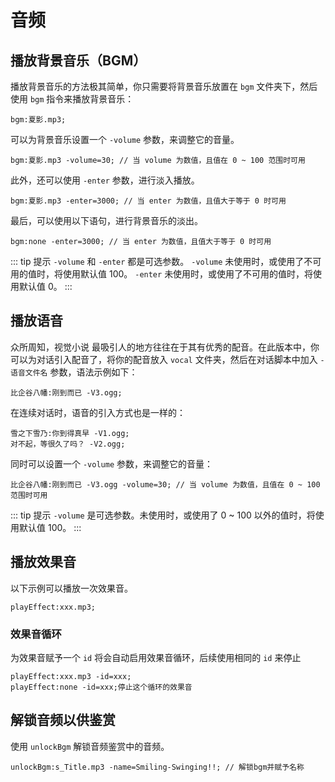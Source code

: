 # 音频

## 播放背景音乐（BGM）

播放背景音乐的方法极其简单，你只需要将背景音乐放置在 `bgm` 文件夹下，然后使用 `bgm` 指令来播放背景音乐：

```
bgm:夏影.mp3;
```

可以为背景音乐设置一个 `-volume` 参数，来调整它的音量。

```
bgm:夏影.mp3 -volume=30; // 当 volume 为数值，且值在 0 ~ 100 范围时可用
```

此外，还可以使用 `-enter` 参数，进行淡入播放。

```
bgm:夏影.mp3 -enter=3000; // 当 enter 为数值，且值大于等于 0 时可用
```

最后，可以使用以下语句，进行背景音乐的淡出。

```
bgm:none -enter=3000; // 当 enter 为数值，且值大于等于 0 时可用
```

::: tip 提示
`-volume` 和 `-enter` 都是可选参数。
`-volume` 未使用时，或使用了不可用的值时，将使用默认值 100。
`-enter`  未使用时，或使用了不可用的值时，将使用默认值 0。
:::

## 播放语音

众所周知，视觉小说 最吸引人的地方往往在于其有优秀的配音。在此版本中，你可以为对话引入配音了，将你的配音放入 `vocal` 文件夹，然后在对话脚本中加入 `-语音文件名` 参数，语法示例如下：

```
比企谷八幡:刚到而已 -V3.ogg;
```

在连续对话时，语音的引入方式也是一样的：

```
雪之下雪乃:你到得真早 -V1.ogg;
对不起，等很久了吗？ -V2.ogg;
```

同时可以设置一个 `-volume` 参数，来调整它的音量：

```
比企谷八幡:刚到而已 -V3.ogg -volume=30; // 当 volume 为数值，且值在 0 ~ 100 范围时可用
```

::: tip 提示
`-volume` 是可选参数。未使用时，或使用了 0 ~ 100 以外的值时，将使用默认值 100。
:::

## 播放效果音

以下示例可以播放一次效果音。

```
playEffect:xxx.mp3;
```

### 效果音循环

为效果音赋予一个 `id` 将会自动启用效果音循环，后续使用相同的 `id` 来停止

```
playEffect:xxx.mp3 -id=xxx;
playEffect:none -id=xxx;停止这个循环的效果音
```

## 解锁音频以供鉴赏

使用 `unlockBgm` 解锁音频鉴赏中的音频。

```
unlockBgm:s_Title.mp3 -name=Smiling-Swinging!!; // 解锁bgm并赋予名称
```
